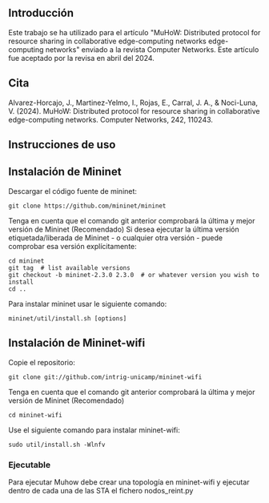 ## Introducción

Este trabajo se ha utilizado para el artículo "MuHoW: Distributed protocol for resource sharing in collaborative edge-computing networks
edge-computing networks" enviado a la revista Computer Networks. Este artículo fue aceptado por la revisa en abril del 2024.

## Cita
Alvarez-Horcajo, J., Martinez-Yelmo, I., Rojas, E., Carral, J. A., & Noci-Luna, V. (2024). MuHoW: Distributed protocol for resource sharing in collaborative edge-computing networks. Computer Networks, 242, 110243.

## Instrucciones de uso

## Instalación de Mininet

Descargar el código fuente de mininet:

    git clone https://github.com/mininet/mininet
    
Tenga en cuenta que el comando git anterior comprobará la última y mejor versión de Mininet (Recomendado) 
Si desea ejecutar la última versión etiquetada/liberada de Mininet - o cualquier otra versión - puede comprobar esa versión explícitamente:

    cd mininet
    git tag  # list available versions
    git checkout -b mininet-2.3.0 2.3.0  # or whatever version you wish to install
    cd ..

Para instalar mininet usar le siguiente comando:
    
    mininet/util/install.sh [options]

## Instalación de Mininet-wifi

Copie el repositorio:

    git clone git://github.com/intrig-unicamp/mininet-wifi

Tenga en cuenta que el comando git anterior comprobará la última y mejor versión de Mininet (Recomendado) 

    cd mininet-wifi

Use el siguiente comando para instalar mininet-wifi:

    sudo util/install.sh -Wlnfv

### Ejecutable
Para ejecutar Muhow debe crear una topología en mininet-wifi y ejecutar dentro de cada una de las STA el fichero nodos_reint.py
